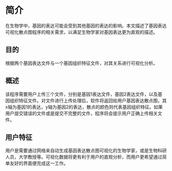 # 简介

  在生物学中，基因的表达可能会受到其他基因的表达的影响。本文描述了基因表达可视化散点图程序的相关需求，以满足生物学家对基因表达更为直观的描述。

## 目的

  根据两个基因表达文件与一个基因组织特征文件，对其关系进行可视化分析。

## 概述

  该程序需要用户上传三个文件，分别是基因1表达文件，基因2表达文件，以及基因组织特征文件。对文件进行上传处理后，软件将返回给用户基因表达散点图，其x轴为基因1的表达，y轴为基因2的表达，散点的颜色则代表基因组织特征。如果用户提交错误的文件或是提交不完整的文件，程序将会提示用户正确上传相关文件。

## 用户特征

​	用户是需要通过网络来自动生成基因表达散点图可视化的生物学家，或是生物科研人员，大学教授等。可视化数据将更有利于用户的直观分析，而用户更希望通过简单友好的界面便完成这一工作。

